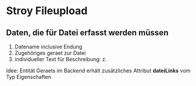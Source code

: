 Stroy Fileupload
================

## Daten, die für Datei erfasst werden müssen

1. Datename inclusive Endung
2. Zugehöriges geraet zur Datei
3. individueller Text für Beschreibung: z.


Idee: Entität Geraets im Backend erhält zusätzliches Attribut **dateiLinks** vom Typ Eigenschaften